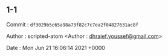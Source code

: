 ## 1-1 

 Commit : `df3029b5c65a98a73f82c7c7ea2f04827631ac8f`

 Author : scripted-atom <Author : dhraief.youssef@gmail.com> 

 Date 	: Mon Jun 21 16:06:14 2021 +0000 

